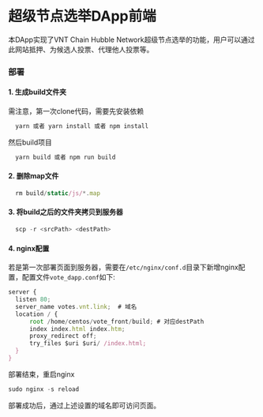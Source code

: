 # 超级节点选举DApp前端

本DApp实现了VNT Chain Hubble Network超级节点选举的功能，用户可以通过此网站抵押、为候选人投票、代理他人投票等。

### 部署
#### 1. 生成build文件夹
需注意，第一次clone代码，需要先安装依赖
```js
  yarn 或者 yarn install 或者 npm install 
```
然后build项目
```js
  yarn build 或者 npm run build
```

#### 2. 删除map文件
```js
  rm build/static/js/*.map
```

#### 3. 将build之后的文件夹拷贝到服务器

```js
  scp -r <srcPath> <destPath>
```

#### 4. nginx配置
若是第一次部署页面到服务器，需要在`/etc/nginx/conf.d`目录下新增nginx配置，配置文件`vote_dapp.conf`如下:
```js
server {
  listen 80;
  server_name votes.vnt.link;  # 域名
  location / {
      root /home/centos/vote_front/build; # 对应destPath
      index index.html index.htm;
      proxy_redirect off;
      try_files $uri $uri/ /index.html;
  }
}
```
部署结束，重启nginx
```js
sudo nginx -s reload
```
部署成功后，通过上述设置的域名即可访问页面。


